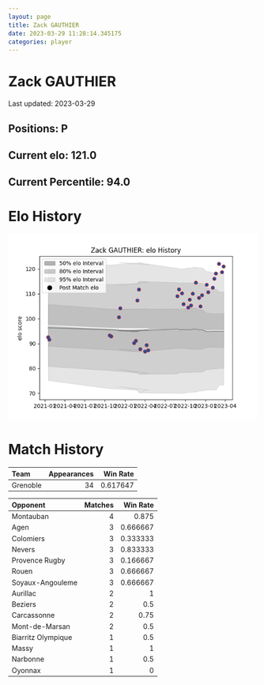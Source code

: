 ```yaml
---  
layout: page  
title: Zack GAUTHIER  
date: 2023-03-29 11:28:14.345175  
categories: player  
---
```

# Zack GAUTHIER


Last updated: 2023-03-29
## Positions: P

## Current elo: 121.0

## Current Percentile: 94.0

# Elo History


![elo history](history_ZackGAUTHIER.png)
# Match History


| Team     |   Appearances |   Win Rate |
|:---------|--------------:|-----------:|
| Grenoble |            34 |   0.617647 |

| Opponent           |   Matches |   Win Rate |
|:-------------------|----------:|-----------:|
| Montauban          |         4 |   0.875    |
| Agen               |         3 |   0.666667 |
| Colomiers          |         3 |   0.333333 |
| Nevers             |         3 |   0.833333 |
| Provence Rugby     |         3 |   0.166667 |
| Rouen              |         3 |   0.666667 |
| Soyaux-Angouleme   |         3 |   0.666667 |
| Aurillac           |         2 |   1        |
| Beziers            |         2 |   0.5      |
| Carcassonne        |         2 |   0.75     |
| Mont-de-Marsan     |         2 |   0.5      |
| Biarritz Olympique |         1 |   0.5      |
| Massy              |         1 |   1        |
| Narbonne           |         1 |   0.5      |
| Oyonnax            |         1 |   0        |